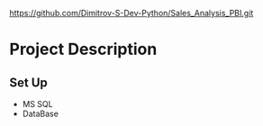 https://github.com/Dimitrov-S-Dev-Python/Sales_Analysis_PBI.git
# Project Description
## Set Up
- MS SQL
- DataBase 